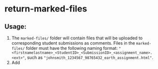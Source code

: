 # return-marked-files

## Usage:
1. The `marked-files/` folder will contain files that will be uploaded to corresponding student submissions as comments.
 Files in the `marked-files/` folder must have the following naming format: `"<firstnamelastname>_<StudentID>_<SubmissionID>_<assignment_name>.<ext>"`, 
 such as `"johnsmith_1234567_98765432_earth_assignment.html"`.
2. Add 
 
 

